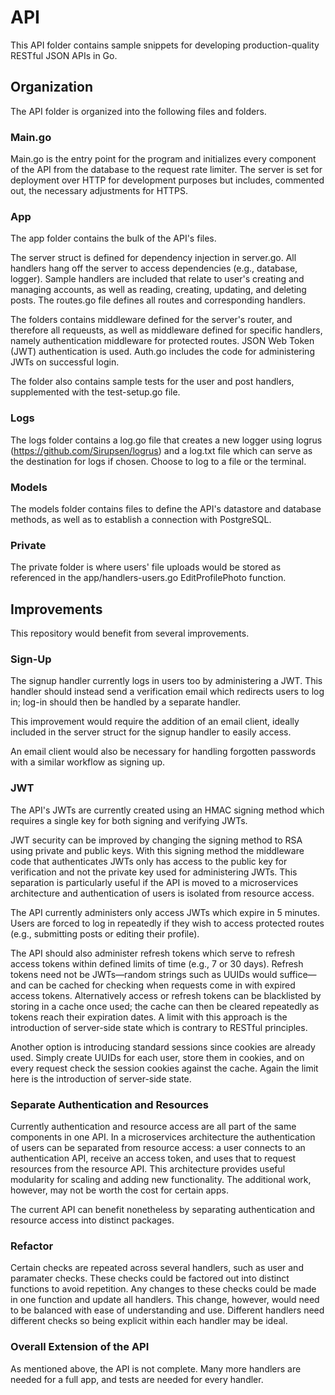 # API

This API folder contains sample snippets for developing production-quality RESTful JSON APIs in Go.

## Organization
The API folder is organized into the following files and folders.

### Main.go
Main.go is the entry point for the program and initializes every component of the API from the database to the request rate limiter. The server is set for deployment over HTTP for development purposes but includes, commented out, the necessary adjustments for HTTPS.

### App
The app folder contains the bulk of the API's files.

The server struct is defined for dependency injection in server.go. All handlers hang off the server to access dependencies (e.g., database, logger). Sample handlers are included that relate to user's creating and managing accounts, as well as reading, creating, updating, and deleting posts. The routes.go file defines all routes and corresponding handlers.

The folders contains middleware defined for the server's router, and therefore all requeusts, as well as middleware defined for specific handlers, namely authentication middleware for protected routes. JSON Web Token (JWT) authentication is used. Auth.go includes the code for administering JWTs on successful login.

The folder also contains sample tests for the user and post handlers, supplemented with the test-setup.go file.

### Logs
The logs folder contains a log.go file that creates a new logger using logrus (https://github.com/Sirupsen/logrus) and a log.txt file which can serve as the destination for logs if chosen. Choose to log to a file or the terminal.

### Models
The models folder contains files to define the API's datastore and database methods, as well as to establish a connection with PostgreSQL.

### Private
The private folder is where users' file uploads would be stored as referenced in the app/handlers-users.go EditProfilePhoto function.

## Improvements

This repository would benefit from several improvements.

### Sign-Up
The signup handler currently logs in users too by administering a JWT. This handler should instead send a verification email which redirects users to log in; log-in should then be handled by a separate handler.

This improvement would require the addition of an email client, ideally included in the server struct for the signup handler to easily access.

An email client would also be necessary for handling forgotten passwords with a similar workflow as signing up.

### JWT
The API's JWTs are currently created using an HMAC signing method which requires a single key for both signing and verifying JWTs.

JWT security can be improved by changing the signing method to RSA using private and public keys. With this signing method the middleware code that authenticates JWTs only has access to the public key for verification and not the private key used for administering JWTs. This separation is particularly useful if the API is moved to a microservices architecture and authentication of users is isolated from resource access.

The API currently administers only access JWTs which expire in 5 minutes. Users are forced to log in repeatedly if they wish to access protected routes (e.g., submitting posts or editing their profile).

The API should also administer refresh tokens which serve to refresh access tokens within defined limits of time (e.g., 7 or 30 days). Refresh tokens need not be JWTs—random strings such as UUIDs would suffice—and can be cached for checking when requests come in with expired access tokens. Alternatively access or refresh tokens can be blacklisted by storing in a cache once used; the cache can then be cleared repeatedly as tokens reach their expiration dates. A limit with this approach is the introduction of server-side state which is contrary to RESTful principles.

Another option is introducing standard sessions since cookies are already used. Simply create UUIDs for each user, store them in cookies, and on every request check the session cookies against the cache. Again the limit here is the introduction of server-side state.

### Separate Authentication and Resources
Currently authentication and resource access are all part of the same components in one API. In a microservices architecture the authentication of users can be separated from resource access: a user connects to an authentication API, receive an access token, and uses that to request resources from the resource API. This architecture provides useful modularity for scaling and adding new functionality. The additional work, however, may not be worth the cost for certain apps.

The current API can benefit nonetheless by separating authentication and resource access into distinct packages.

### Refactor
Certain checks are repeated across several handlers, such as user and paramater checks. These checks could be factored out into distinct functions to avoid repetition. Any changes to these checks could be made in one function and update all handlers. This change, however, would need to be balanced with ease of understanding and use. Different handlers need different checks so being explicit within each handler may be ideal.

### Overall Extension of the API
As mentioned above, the API is not complete. Many more handlers are needed for a full app, and tests are needed for every handler.
